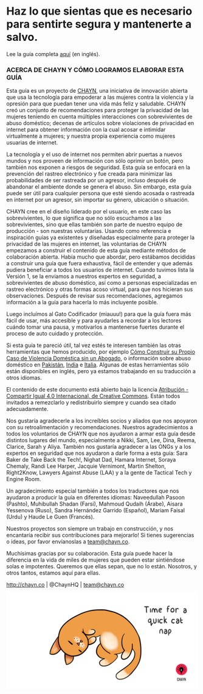 # Haz lo que sientas que es necesario para sentirte segura y mantenerte a salvo. 

Lee la guía completa [aquí](https://chayn.gitbooks.io/advanced-diy-privacy-for-every-woman/content/) (en inglés).   

### ACERCA DE CHAYN Y CÓMO LOGRAMOS ELABORAR ESTA GUÍA

Esta guía es un proyecto de [CHAYN](http://chayn.co/), una iniciativa de innovación abierta que usa la tecnología para empoderar a las mujeres contra la violencia y la opresión para que puedan tener una vida más feliz y saludable. CHAYN creó un conjunto de recomendaciones para proteger la privacidad de las mujeres teniendo en cuenta múltiples interacciones con sobrevivientes de abuso doméstico; decenas de artículos sobre violaciones de privacidad en internet para obtener información con la cual acosar e intimidar virtualmente a mujeres; y nuestra propia experiencia como mujeres usuarias de internet. 

La tecnología y el uso de internet nos permiten abrir puertas a nuevos mundos y nos proveen de información con sólo oprimir un botón, pero también nos exponen a riesgos de seguridad. Esta guía se enfocará en la prevención del rastreo electrónico y fue creada para minimizar las probabilidades de ser rastreada por un agresor, incluso después de abandonar el ambiente donde se genera el abuso. Sin embargo, esta guía puede ser útil para cualquier persona que esté siendo acosada o rastreada en internet por un agresor, sin importar su género, ubicación o situación. 

CHAYN cree en el diseño liderado por el usuario, en este caso las sobrevivientes, lo que significa  que no sólo escuchamos a las sobrevivientes, sino que ellas también son parte de nuestro equipo de producción - son nuestras voluntarias. Usando como referencia e inspiración guías ya existentes y diseñadas especialmente para proteger la privacidad de las mujeres en internet, las voluntarias de CHAYN empezamos a construir el contenido de esta guía mediante métodos de colaboración abierta.  Había mucho que abordar, pero estábamos decididas a construir una guía que fuera exhaustiva, fácil de entender y que además pudiera beneficiar a todos los usuarios de internet. Cuando tuvimos lista la Versión 1, se la enviamos a nuestros expertos en seguridad, a  sobrevivientes de abuso doméstico, así como a personas especializadas en rastreo electrónico y otras formas acoso virtual, para que nos hicieran sus observaciones. Después de revisar sus recomendaciones, agregamos información a la guía para hacerla lo más incluyente posible. 

Luego incluímos al Gato Codificador (miauuu!) para que la guía fuera más fácil de usar, más accesible y para ayudarles a recordar a los lectores cuándo tomar una pausa, y motivarlos a mantenerse fuertes durante el proceso de auto cuidado y protección.

Si esta guía te pareció útil,  tal vez estés te interesen también las otras  herramientas que hemos producido, por ejemplo  [Cómo Construir su Propio Caso de Violencia Doméstica sin un Abogado](http://chayn.co/how-to-build-your-own-case/), o información sobre abuso doméstico en [Pakistán](http://chaynpakistan.org/), [India](http://chaynindia.com/) e [Italia](http://chaynitalia.org/). Algunas de estas herramientas sólo están disponibles en inglés, pero ya estamos trabajando en su traducción a otros idiomas. 

El contenido de este documento está abierto bajo la licencia [Atribución - Compartir Igual 4.0 Internacional, de Creative Commons](http://creativecommons.org/licenses/by-sa/4.0/). Están todos invitados a remezclarlo y redistribuirlo siempre y cuando sea citado adecuadamente. 

Nos gustaría agradecerle a los increíbles socios y aliados que nos apoyaron con su retroalimentación y recomendaciones. Nuestros agradecimientos a todos los voluntarios de CHAYN que nos ayudaron a armar esta guía desde distintos lugares del mundo, especialmente a Nikki, Sam, Lee, Dina, Reema, Clarice, Sarah y Aliya. También nos gustaría agradecer a las ONGs y a los expertos en seguridad que nos ayudaron a darle forma a esta guía: Sara Baker de Take Back the Tech!, Nighat Dad, Hamara Internet, Soraya Chemaly, Randi Lee Harper, Jacquie Vernimont, Martin Shelton, Right2Know, Lawyers Against Abuse (LAA) y a la gente de Tactical Tech y Engine Room.

Un agradecimiento especial también a todos los traductores que nos ayudaron a producir la guía en  diferentes idiomas: Naveedullah Pasoon (Pashto), Muhibullah Shadan (Farsi), Mahmoud Qudaih (Árabe), Aisara Yessenova (Ruso), Sandra Hernández Garrido (Español), Mariam Faisal (Urdu) y Haude Le Guen (Francés). 

Nuestros proyectos son siempre un trabajo en construcción, y nos encantaría recibir sus contribuciones para mejorarlo! 
Si tienes sugerencias o ideas, por favor envíanoslas a team@chayn.co.

Muchísimas gracias por su colaboración. Esta guía puede hacer la diferencia en la vida de miles de mujeres que pueden estar sintiéndose solas e impotentes. Queremos que ellas sepan, que no lo están. Nosotros, y otros tantos, estamos aquí para ellas. 

http://chayn.co | @ChaynHQ | team@chayn.co 

![](assets/Cat-nap--medium.gif)





